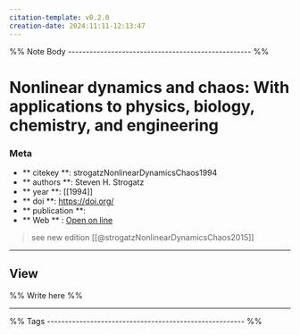 ```yaml
---
citation-template: v0.2.0
creation-date: 2024:11:11-12:13:47
---
```


%% Note Body --------------------------------------------------- %%
# Nonlinear dynamics and chaos: With applications to physics, biology, chemistry, and engineering

### Meta
- ** citekey **: strogatzNonlinearDynamicsChaos1994
- ** authors **: Steven H. Strogatz
- ** year **: [[1994]]
- ** doi **: https://doi.org/
- ** publication **: 
- ** Web ** : [Open on line]()


> see new edition [[@strogatzNonlinearDynamicsChaos2015]]


___

## View

%% Write here %%

___

%% Tags  ------------------------------------------------------- %%
